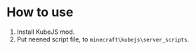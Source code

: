 # How to use
1. Install KubeJS mod.
2. Put neened script file, to `minecraft\kubejs\server_scripts`.
